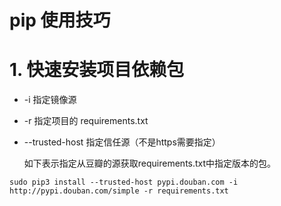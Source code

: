 pip 使用技巧
==========

# 1. 快速安装项目依赖包
* -i 指定镜像源
* -r 指定项目的 requirements.txt
* --trusted-host 指定信任源（不是https需要指定）

    如下表示指定从豆瓣的源获取requirements.txt中指定版本的包。
```
sudo pip3 install --trusted-host pypi.douban.com -i http://pypi.douban.com/simple -r requirements.txt
```
